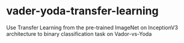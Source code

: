 # vader-yoda-transfer-learning
Use Transfer Learning from the pre-trained ImageNet on InceptionV3 architecture to binary classification task on Vador-vs-Yoda
